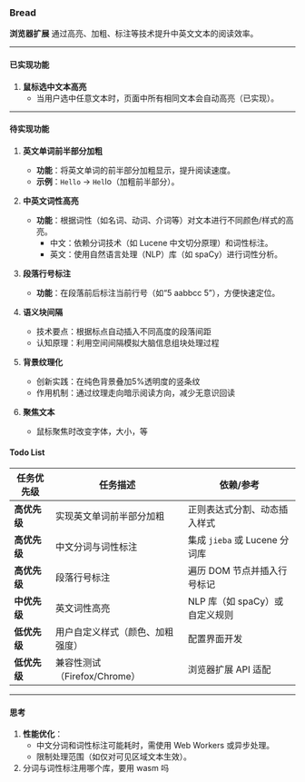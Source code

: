 ### **Bread**

**浏览器扩展**
通过高亮、加粗、标注等技术提升中英文文本的阅读效率。

---

#### **已实现功能**

1. **鼠标选中文本高亮**
    - 当用户选中任意文本时，页面中所有相同文本会自动高亮（已实现）。

---

#### **待实现功能**

1. **英文单词前半部分加粗**

    - **功能**：将英文单词的前半部分加粗显示，提升阅读速度。
    - **示例**：`Hello` → `Hel`lo（加粗前半部分）。

2. **中英文词性高亮**

    - **功能**：根据词性（如名词、动词、介词等）对文本进行不同颜色/样式的高亮。
        - 中文：依赖分词技术（如 Lucene 中文切分原理）和词性标注。
        - 英文：使用自然语言处理（NLP）库（如 spaCy）进行词性分析。

3. **段落行号标注**
    - **功能**：在段落前后标注当前行号（如“5 aabbcc 5”），方便快速定位。
  
4. **语义块间隔**
   - 技术要点：根据标点自动插入不同高度的段落间距
   - 认知原理：利用空间间隔模拟大脑信息组块处理过程
5. **背景纹理化**
   - 创新实践：在纯色背景叠加5%透明度的竖条纹
   - 作用机制：通过纹理走向暗示阅读方向，减少无意识回读
  
6. **聚焦文本**
   - 鼠标聚焦时改变字体，大小，等

#### **Todo List**

| **任务优先级** | **任务描述**                     | **依赖/参考**                  |
| -------------- | -------------------------------- | ------------------------------ |
| **高优先级**   | 实现英文单词前半部分加粗         | 正则表达式分割、动态插入样式   |
| **高优先级**   | 中文分词与词性标注               | 集成 `jieba` 或 Lucene 分词库  |
| **高优先级**   | 段落行号标注                     | 遍历 DOM 节点并插入行号标记    |
| **中优先级**   | 英文词性高亮                     | NLP 库（如 spaCy）或自定义规则 |
| **低优先级**   | 用户自定义样式（颜色、加粗强度） | 配置界面开发                   |
| **低优先级**   | 兼容性测试（Firefox/Chrome）     | 浏览器扩展 API 适配            |

---

#### **思考**

1. **性能优化**：
    - 中文分词和词性标注可能耗时，需使用 Web Workers 或异步处理。
    - 限制处理范围（如仅对可见区域文本生效）。
2. 分词与词性标注用哪个库，要用 wasm 吗
